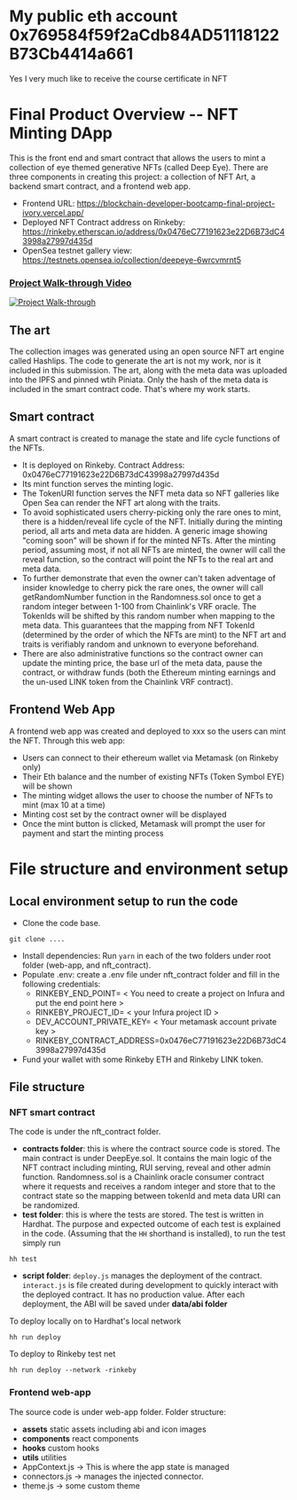 # My public eth account 0x769584f59f2aCdb84AD51118122B73Cb4414a661
Yes I very much like to receive the course certificate in NFT

# Final Product Overview -- NFT Minting DApp
This is the front end and smart contract that allows the users to mint a collection of eye themed generative NFTs (called Deep Eye). There are three components in creating this project: a collection of NFT Art, a backend smart contract, and a frontend web app.
- Frontend URL: https://blockchain-developer-bootcamp-final-project-ivory.vercel.app/
- Deployed NFT Contract address on Rinkeby: https://rinkeby.etherscan.io/address/0x0476eC77191623e22D6B73dC43998a27997d435d
- OpenSea testnet gallery view: https://testnets.opensea.io/collection/deepeye-6wrcvmrnt5

### [Project Walk-through Video](https://www.youtube.com/watch?v=9XenfvP8qSI)
[![Project Walk-through](https://img.youtube.com/vi/9XenfvP8qSI/0.jpg)](https://www.youtube.com/watch?v=9XenfvP8qSI)


## The art
The collection images was generated using an open source NFT art engine called Hashlips. The code to generate the art is not my work, nor is it included in this submission. The art, along with the meta data was uploaded into the IPFS and pinned wtih Piniata. Only the hash of the meta data is included in the smart contract code. That's where my work starts.

## Smart contract
A smart contract is created to manage the state and life cycle functions of the NFTs.
- It is deployed on Rinkeby. Contract Address: 0x0476eC77191623e22D6B73dC43998a27997d435d
- Its mint function serves the minting logic.
- The TokenURI function serves the NFT meta data so NFT galleries like Open Sea can render the NFT art along with the traits.
- To avoid sophisticated users cherry-picking only the rare ones to mint, there is a hidden/reveal life cycle of the NFT. Initially during the minting period, all arts and meta data are hidden. A generic image showing "coming soon" will be shown if for the minted NFTs. After the minting period, assuming most, if not all NFTs are minted, the owner will call the reveal function, so the contract will point the NFTs to the real art and meta data.
- To further demonstrate that even the owner can't taken adventage of insider knowledge to cherry pick the rare ones, the owner will call getRandomNumber function in the Randomness.sol once to get a random integer between 1-100 from Chainlink's VRF oracle. The TokenIds will be shifted by this random number when mapping to the meta data. This guarantees that the mapping from NFT TokenId (determined by the order of which the NFTs are mint) to the NFT art and traits is verifiably random and unknown to everyone beforehand.
- There are also administrative functions so the contract owner can update the minting price, the base url of the meta data, pause the contract, or withdraw funds (both the Ethereum minting earnings and the un-used LINK token from the Chainlink VRF contract).

## Frontend Web App
A frontend web app was created and deployed to xxx so the users can mint the NFT. Through this web app:
- Users can connect to their ethereum wallet via Metamask (on Rinkeby only)
- Their Eth balance and the number of existing NFTs (Token Symbol EYE) will be shown
- The minting widget allows the user to choose the number of NFTs to mint (max 10 at a time)
- Minting cost set by the contract owner will be displayed
- Once the mint button is clicked, Metamask will prompt the user for payment and start the minting process

# File structure and environment setup
## Local environment setup to run the code
- Clone the code base.
```
git clone ....
```
- Install dependencies: Run `yarn` in each of the two folders under root folder (web-app, and nft_contract).
- Populate .env: create a .env file under nft_contract folder and fill in the following credentials:
  - RINKEBY_END_POINT= < You need to create a project on Infura and put the end point here >
  - RINKEBY_PROJECT_ID= < your Infura project ID >
  - DEV_ACCOUNT_PRIVATE_KEY= < Your metamask account private key >
  - RINKEBY_CONTRACT_ADDRESS=0x0476eC77191623e22D6B73dC43998a27997d435d
- Fund your wallet with some Rinkeby ETH and Rinkeby LINK token.
## File structure
### NFT smart contract
The code is under the nft_contract folder.
- **contracts folder**: this is where the contract source code is stored. The main contract is under DeepEye.sol. It contains the main logic of the NFT contract including minting, RUI serving, reveal and other admin function. Randomness.sol is a Chainlink oracle consumer contract where it requests and receives a random integer and store that to the contract state so the mapping between tokenId and meta data URI can be randomized.
- **test folder**: this is where the tests are stored. The test is written in Hardhat. The purpose and expected outcome of each test is explained in the code. (Assuming that the `HH` shorthand is installed), to run the test simply run
```
hh test
```
- **script folder**: `deploy.js` manages the deployment of the contract. `interact.js` is file created during development to quickly interact with the deployed contract. It has no production value. After each deployment, the ABI will be saved under **data/abi folder**


To deploy locally on to Hardhat's local network
```
hh run deploy
```
To deploy to Rinkeby test net
```
hh run deploy --network -rinkeby
```

### Frontend web-app
The source code is under web-app folder. Folder structure:
- **assets** static assets including abi and icon images
- **components** react components
- **hooks** custom hooks
- **utils** utilities
- AppContext.js -> This is where the app state is managed
- connectors.js -> manages the injected connector.
- theme.js -> some custom theme

